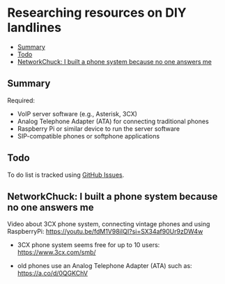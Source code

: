 # Researching resources on DIY landlines <!-- omit in toc -->

- [Summary](#summary)
- [Todo](#todo)
- [NetworkChuck: I built a phone system because no one answers me](#networkchuck-i-built-a-phone-system-because-no-one-answers-me)

## Summary

Required:
- VoIP server software (e.g., Asterisk, 3CX)
- Analog Telephone Adapter (ATA) for connecting traditional phones
- Raspberry Pi or similar device to run the server software
- SIP-compatible phones or softphone applications

## Todo

To do list is tracked using [GitHub Issues](https://github.com/homemade-piPhone/homemade-piPhone/issues).

## NetworkChuck: I built a phone system because no one answers me

Video about 3CX phone system, connecting vintage phones and using RaspberryPi: https://youtu.be/fdM1V98iIQI?si=SX34af90Ur9zDW4w

- 3CX phone system seems free for up to 10 users: https://www.3cx.com/smb/

- old phones use an Analog Telephone Adapter (ATA) such as: https://a.co/d/0QGKChV


